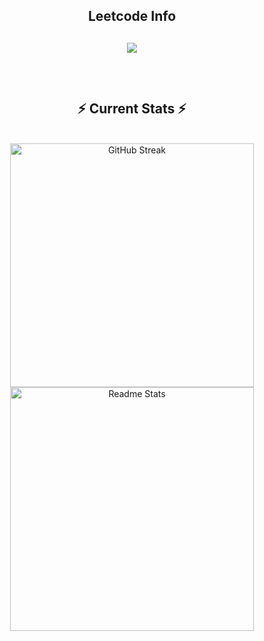 <h2 align="center">Leetcode Info<h2>  
<!-- <p align="center">
  <a href="https://leetcode.com/u/prabhaw_kr/" target="_blank"><img align="center" src="https://leetcode.com/static/images/badges/2024/gif/2024-02.gif" alt="jyot" height="200" width="200" /></a>
  <a href="https://leetcode.com/u/prabhaw_kr/" target="_blank"><img align="center" src="https://leetcode.com/static/images/badges/2024/gif/2024-03.gif" alt="jyot" height="200" width="200" /></a>
  <a href="https://leetcode.com/u/prabhaw_kr/" target="_blank"><img align="center" src="https://assets.leetcode.com/static_assets/marketing/2024-200.gif" alt="jyot" height="200" width="200" /></a>
  <a href="https://leetcode.com/u/prabhaw_kr/" target="_blank"><img align="center" src="https://assets.leetcode.com/static_assets/marketing/2024-100.gif" alt="jyot" height="200" width="200" /></a>
</p> -->
<p align="center">
  <img  align=top flex-grow=1 src="https://leetcard.jacoblin.cool/prabhaw_kr?theme=dark&font=Fira%20Code&ext=heatmap" />  
</p>
  
<br>
    <h2 align="center">⚡ Current Stats ⚡</h2>
<br>
<div align=center>
    <img width=390 src="https://streak-stats.demolab.com?user=the-kalki&theme=onedark&border_radius=20&show_icons=true&type=png" alt="GitHub Streak" />
    <img width=390 src="https://github-readme-stats.vercel.app/api?username=the-kalki&show_icons=true&theme=react&rank_icon=github&border_radius=10" alt="Readme Stats" />
  <!-- <img width=325 align="center" src="https://github-readme-stats.vercel.app/api/top-langs/?username=nishant-Tiwari24&hide=HTML&langs_count=8&layout=compact&theme=react&border_radius=10&size_weight=0.5&count_weight=0.5&exclude_repo=github-readme-stats" alt="top langs" /> -->
</div>
